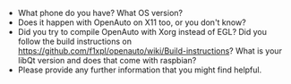 - What phone do you have? What OS version?
- Does it happen with OpenAuto on X11 too, or you don't know?
- Did you try to compile OpenAuto with Xorg instead of EGL? Did you follow the build instructions on https://github.com/f1xpl/openauto/wiki/Build-instructions? What is your libQt version and does that come with raspbian?
- Please provide any further information that you might find helpful.
